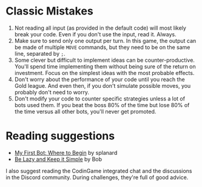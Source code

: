# Classic Mistakes

1. Not reading all input (as provided in the default code) will most likely break your code. Even if you don't use the input, read it. Always.
2. Make sure to send only one output per turn. In this game, the output can be made of multiple `MOVE` commands, but they need to be on the same line, separated by `;`.
3. Some clever but difficult to implement ideas can be counter-productive. You'll spend time implementing them without being sure of the return on investment. Focus on the simplest ideas with the most probable effects.
4. Don't worry about the performance of your code until you reach the Gold league. And even then, if you don't simulate possible moves, you probably don't need to worry.
5. Don't modify your code to counter specific strategies unless a lot of bots used them. If you beat the boss 80% of the time but lose 80% of the time versus all other bots, you'll never get promoted.

# Reading suggestions

- [My First Bot: Where to Begin](https://www.codingame.com/blog/first-programming-contest/) by splanard
- [Be Lazy and Keep it Simple](https://www.codingame.com/blog/lazy-keep-simple/) by Bob

I also suggest reading the CodinGame integrated chat and the discussions in the Discord community. During challenges, they're full of good advice.